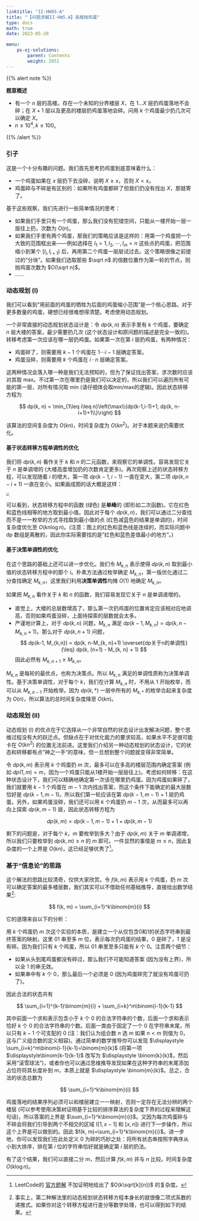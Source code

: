 ```yaml
---
linktitle: "II-HW05-A"
title: "【问题求解II-HW5.A】高楼抛鸡蛋"
type: docs
math: true
date: 2023-05-28

menu:
    ps-oj-solutions:
        parent: Contents
        weight: 2051
---
```


{{% alert note %}}

**题意概述**

* 有一个 $n$ 层的高楼。存在一个未知的分界楼层 $X$，在 $1...X$ 层扔鸡蛋落地不会碎；在 $X+1$ 层以及更高的楼层扔鸡蛋落地会碎。问用 $k$ 个鸡蛋最少扔几次可以确定 $X$。
* $n\leq 10^4, k\leq 100$。

{{% /alert %}}

### 引子

这是一个十分有趣的问题。我们首先思考扔鸡蛋到底意味着什么：

* 一个鸡蛋如果在 $x$ 层扔下去没碎，说明 $X\geq x$，否则 $X<x$。
* 鸡蛋碎与不碎是有区别的：如果所有鸡蛋都碎了但我们仍没有找出 $X$，那就寄了。

基于这些观察，我们先进行一些简单情况的思考：
* 如果我们手里只有一个鸡蛋，那么我们没有犯错空间，只能从一楼开始一层一层往上扔，次数为 $O(n)$。
* 如果我们手里有两个鸡蛋，那我们的策略应该是这样的：用第一个鸡蛋把一个大致的范围框出来——例如选择在 $l_1=1, l_2, \cdots, l_m=n$ 这些点扔鸡蛋，把范围缩小到某个 $[l_i, l_{i+1})$ 后，再用第二个鸡蛋一层层试过去。这个策略很像之前提过的“分块”。如果我们选取那些 $\sqrt n$ 的倍数位置作为第一轮的节点，则抛鸡蛋次数为 $O(\sqrt n)$。
* ……

### 动态规划 (I)

我们可以看到“用前面的鸡蛋的牺牲为后面的鸡蛋缩小范围”是一个核心思路。对于更多数量的鸡蛋，硬想已经很难想得清楚。考虑使用动态规划。

一个非常直接的动态规划状态设计是：令 $dp(k, n)$ 表示手里有 $k$ 个鸡蛋，要确定 $n$ 层大楼的答案，最少需要扔几次 (这个状态设计和原问题的描述是完全一致的)。转移考虑第一次应该在哪一层扔鸡蛋。如果第一次在第 $i$ 层扔鸡蛋，有两种情况：

* 鸡蛋碎了，则需要用 $k-1$ 个鸡蛋在 $1\cdots i-1$ 层确定答案。
* 鸡蛋没碎，则需要用 $k$ 个鸡蛋在 $i\cdot n$ 层确定答案。

这两种情况会落入哪一种是我们无法预知的，但为了保证找出答案，求次数时应该对其取 max。不过第一次在哪里扔是我们可以决定的，所以我们可以遍历所有可能的第一层，对所有情况取 min (请仔细体会取min/max的逻辑)。因此状态转移方程为

$$
dp(k, n) = \min_{1\leq i\leq n}\left(\max\\{dp(k-1,i-1)+1, dp(k, n-i+1)+1\\}\right)
$$

该算法的空间复杂度为 $O(kn)$，时间复杂度为 $O(kn^2)$。对于本题来说仍需要优化。

#### **基于状态转移方程单调性的优化**

我们将 $dp(k, n)$ 看作关于 $k$ 和 $n$ 的二元函数，来观察它的单调性。容易发现它关于 $n$ 是单调增的 (大楼高度增加扔的次数肯定更多)。再次观察上述的状态转移方程，可以发现随着 $i$ 的增大，第一项 $dp(k-1, i-1)$ 一直在变大，第二项 $dp(k, n-i+1)$ 一直在变小。如果画成图的话大概是这样：

<img src="/img/problemsolving/ps-sol-2051.png" style="zoom: 50%"/>

可以看到，状态转移方程中的函数 (绿色) 是**单峰**的 (即形如二次函数)。它在红色和蓝色线相等的地方取到最小值。因此对于每个 $dp(k, n)$，我们可以通过二分查找而不是一一枚举的方式寻找取到最小值的点 (红色减蓝色的结果是单调的)，时间复杂度优化至 $O(kn\log n)$。(注意：图上的红色和蓝色线是连续的，而实际问题中 dp 数组是离散的，因此你实际需要找的是“红色和蓝色差值最小的地方”。)

#### **基于决策单调性的优化**

在这个思路的基础上还可以进一步优化。我们令 $M_{k, n}$ 表示使得 $dp(k, n)$ 取到最小值的状态转移方程中的那个 $i$。朴素方法通过枚举确定 $M_{k, n}$，第一版优化通过二分查找确定 $M_{k, n}$，这里我们利用**决策单调性**均摊 $O(1)$ 地确定 $M_{k, n}$。

如果把 $M_{k, n}$ 看作关于 $k$ 和 $n$ 的函数，我们容易发现它关于 $n$ 是单调递增的。
* 直觉上，大楼的总层数增高了，那么第一次扔鸡蛋的位置肯定应该相对应地调高，否则如果鸡蛋没碎，上面待探索的层数就会太多。
* 严谨地计算上，对于 $dp(k, n)$ 问题，$M_{k, n}$ 满足 $dp(k-1, M_{k, n}) = dp(k, n-M_{k, n}+1)$。那么对于 $dp(k, n+1)$ 问题，
  $$
  dp(k-1, M_{k,n}) = dp(k, n-M_{k, n}+1) \overset{dp关于n的单调性}{\leq} dp(k, (n+1) - M_{k, n} + 1)
  $$
  因此必然有 $M_{k, n+1}\geq M_{k, n}$。

$M_{k, n}$ 是每轮的最优点，也称为决策点。所以 $M_{k, n}$ 满足的单调性质称为决策单调性。基于决策单调性，对于每个 $k$，我们在计算 $M_{k, n}$ 时，不用从 1 开始枚举，而可以从 $M_{k, n-1}$ 开始枚举。因为 $dp(k, *)$ 一层中所有的 $M_{k, *}$ 的枚举合起来复杂度为 $O(n)$，所以算法的总时间复杂度降至 $O(kn)$。

### 动态规划 (II)

动态规划 (I) 的优点在于它选择从一个非常自然的状态设计出发解决问题，整个思维过程没有大的跃迁点。但缺点在于对优化能力的要求较高，如果水平不足很可能卡在 $O(kn^2)$ 的位置无法前进。这里我们介绍另一种动态规划的状态设计，它的状态和转移都有点“神之一手”的意味，但一旦想到整个问题就变得非常简单。

令 $dp(k, m)$ 表示用 $k$ 个鸡蛋扔 $m$ 次，最多可以在多高的楼层范围内确定答案 (例如 $dp(1, m)=m$，因为一个鸡蛋只能从1楼开始一层层往上)。考虑如何转移：在这种状态设计下，我们可以精确地确定第一次该在哪里扔鸡蛋。因为鸡蛋如果碎了，我们就要用 $k-1$ 个鸡蛋在 $m-1$ 次内找出答案，而这个条件下能确定的最大层数恰好是 $dp(k-1, m-1)$。所以我们第一轮应该在第 $dp(k-1, m-1) + 1$ 层扔鸡蛋。另外，如果鸡蛋没碎，我们还可以用 $k$ 个鸡蛋扔 $m-1$ 次，从而最多可以再向上探索 $dp(k, m-1)$ 层，因此状态转移方程为

$$
dp(k, m) = dp(k-1, m-1) + 1 + dp(k, m-1)
$$

剩下的问题是，对于每个 $k$，$m$ 要枚举到多大？由于 $dp(k, m)$ 关于 $m$ 单调递增，所以我们只要枚举到 $dp(k, m)\geq n$ 的 $m$ 即可。一件显然的事情是 $m\leq n$，因此复杂度的一个上界是 $O(kn)$，这已经足够优秀了[^1]。

### 基于“信息论”的思路

这个解法的思路比较清奇，仅供大家欣赏。令 $f(k, m)$ 表示用 $k$ 个鸡蛋，扔 $m$ 次可以确定答案的最多楼层数，我们其实可以不借助任何基础推导，直接给出数学结果[^2]:

$$
f(k, m) = \sum_{i=1}^k\binom{m}{i}
$$

它的道理来自以下的分析：

用 $k$ 个鸡蛋扔 $m$ 次这个实验的本质，是建立一个从仅包含0和1的状态字符串到最终答案的映射。这里 01 串至多 $m$ 位，表示每次扔鸡蛋的结果，0 是碎了，1 是没有碎。因为我们只有 $k$ 个鸡蛋，所以 01 串里至多只能有 $k$ 个 0。注意两个细节：
* 如果从头到尾鸡蛋都没有碎过，那么我们不可能知道答案 (因为没有上界)，所以全 1 的串无效。
* 如果串中有 $k$ 个 0，那么最后一个必须是 0 (因为鸡蛋碎完了就没有鸡蛋可扔了)。

因此合法的状态共有

$$
\sum_{i=1}^{k-1}\binom{m}{i} + \sum_{i=k}^m\binom{i-1}{k-1}
$$

其中前面一个求和表示包含小于 $k$ 个 0 的合法字符串的个数，后面一个求和表示恰好 $k$ 个 0 的合法字符串的个数。后面一类由于固定了一个 0 在字符串末尾，所以只有 $k-1$ 个可支配的 0 (注：我们认为组合数 $n$ 选 $m$ 如果 $n<m$ 则值为 0，这与广义组合数的定义相容)。通过简单的数学推导你可以发现 $\displaystyle \sum_{i=k}^m\binom{i-1}{k-1}=\binom{m}{k}$ (将第一项 $\displaystyle\binom{k-1}{k-1}$ 改写为 $\displaystyle \binom{k}{k}$，然后采用“滚雪球法”)，或者你也可以通过思维推导发现如果在这种字符串的末尾添加占位符将其长度补到 $m$，本质上就是 $\displaystyle \binom{m}{k}$。总之，合法的状态总数为

$$
\sum_{i=1}^k\binom{m}{i}
$$

鸡蛋落地的结果序列必须可以和楼层建立一一映射，否则一定存在无法分辨的两个楼层 (可以参考使用决策树证明基于比较的排序算法的复杂度下界的过程来理解这句话)，所以答案的上界是 $\sum_{i=1}^k\binom{m}{i}$。又因为每次鸡蛋碎与不碎会将我们引导到两个不相交的区域 ($[1, x-1]$ 和 $[x, n]$) 进行下一步操作，所以这个上界是可以做到的。因此 $f(k, m)=\sum_{i=1}^k\binom{m}{i}$。进一步地，你可以发现我们在此处定义 0 为碎的巧妙之处：将所有状态串按照字典序从小到大排序，排在第 $i$ 位的字符串恰好就是确定第 $i$ 层的扔法。

有了这个结果，我们可以直接二分 $m$，然后计算 $f(k, m)$ 并与 $n$ 比较。时间复杂度 $O(k\log n)$。

[^1]: LeetCode的 [官方题解](https://leetcode.cn/problems/super-egg-drop/solution/ji-dan-diao-luo-by-leetcode-solution-2/) 不加证明地给出了 $O(k\sqrt[k]{n})$ 的复杂度。
[^2]: 事实上，第二种解法里的动态规划状态转移方程本身长的就很像二项式系数的递推式。如果你对这个转移方程进行差分等数学处理，也可以得到如下的结果。